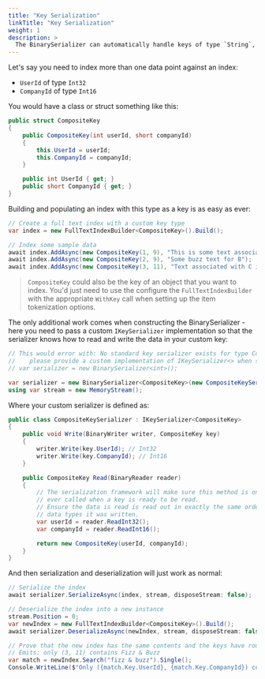 ```yaml
---
title: "Key Serialization"
linkTitle: "Key Serialization"
weight: 1
description: >
  The BinarySerializer can automatically handle keys of type `String`, `Int32`, `UInt32` and `Guid`. If you need a different type of key in your index, you will need to create a custom implementation of `IKeySerializer`.
---
```


Let's say you need to index more than one data point against an index:

* `UserId` of type `Int32` 
* `CompanyId` of type `Int16`

You would have a class or struct something like this:

``` csharp
public struct CompositeKey
{
    public CompositeKey(int userId, short companyId)
    {
        this.UserId = userId;
        this.CompanyId = companyId;
    }

    public int UserId { get; }
    public short CompanyId { get; }
}
```

Building and populating an index with this type as a key is as easy as ever:

``` csharp
// Create a full text index with a custom key type
var index = new FullTextIndexBuilder<CompositeKey>().Build();

// Index some sample data
await index.AddAsync(new CompositeKey(1, 9), "This is some text associated with A: fizz");
await index.AddAsync(new CompositeKey(2, 9), "Some buzz text for B");
await index.AddAsync(new CompositeKey(3, 11), "Text associated with C is both fizz and buzz");
```

> `CompositeKey` could also be the key of an object that you want to index. You'd just need to use the
> configure the `FullTextIndexBuilder` with the appropriate `WithKey` call when setting up the item tokenization options.

The only additional work comes when constructing the BinarySerializer - here you need to pass a custom `IKeySerializer` implementation 
so that the serializer knows how to read and write the data in your custom key:

``` csharp
// This would error with: No standard key serializer exists for type CompositeKey - 
//    please provide a custom implementation of IKeySerializer<> when serializing/deserializing.
// var serializer = new BinarySerializer<int>();

var serializer = new BinarySerializer<CompositeKey>(new CompositeKeySerializer());
using var stream = new MemoryStream();
```

Where your custom serializer is defined as:

``` csharp
public class CompositeKeySerializer : IKeySerializer<CompositeKey>
{
    public void Write(BinaryWriter writer, CompositeKey key)
    {
        writer.Write(key.UserId); // Int32
        writer.Write(key.CompanyId); // Int16
    }

    public CompositeKey Read(BinaryReader reader)
    {
        // The serialization framework will make sure this method is only
        // ever called when a key is ready to be read.
        // Ensure the data is read is read out in exactly the same order and with the same 
        // data types it was written.
        var userId = reader.ReadInt32();
        var companyId = reader.ReadInt16();

        return new CompositeKey(userId, companyId);
    }
}
```

And then serialization and deserialization will just work as normal:

``` csharp
// Serialize the index
await serializer.SerializeAsync(index, stream, disposeStream: false);

// Deserialize the index into a new instance
stream.Position = 0;
var newIndex = new FullTextIndexBuilder<CompositeKey>().Build();
await serializer.DeserializeAsync(newIndex, stream, disposeStream: false);

// Prove that the new index has the same contents and the keys have round-tripped
// Emits: only (3, 11) contains Fizz & Buzz
var match = newIndex.Search("fizz & buzz").Single();
Console.WriteLine($"Only ({match.Key.UserId}, {match.Key.CompanyId}) contains Fizz & Buzz");
```
